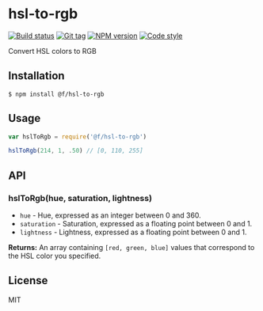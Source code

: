 
# hsl-to-rgb

[![Build status][travis-image]][travis-url]
[![Git tag][git-image]][git-url]
[![NPM version][npm-image]][npm-url]
[![Code style][standard-image]][standard-url]

Convert HSL colors to RGB

## Installation

    $ npm install @f/hsl-to-rgb

## Usage

```js
var hslToRgb = require('@f/hsl-to-rgb')

hslToRgb(214, 1, .50) // [0, 110, 255]
```

## API

### hslToRgb(hue, saturation, lightness)

- `hue` - Hue, expressed as an integer between 0 and 360.
- `saturation` - Saturation, expressed as a floating point between 0 and 1.
- `lightness` - Lightness, expressed as a floating point between 0 and 1.

**Returns:** An array containing `[red, green, blue]` values that correspond to the HSL color you specified.

## License

MIT

[travis-image]: https://img.shields.io/travis/micro-js/hsl-to-rgb.svg?style=flat-square
[travis-url]: https://travis-ci.org/micro-js/hsl-to-rgb
[git-image]: https://img.shields.io/github/tag/micro-js/hsl-to-rgb.svg
[git-url]: https://github.com/micro-js/hsl-to-rgb
[standard-image]: https://img.shields.io/badge/code%20style-standard-brightgreen.svg?style=flat
[standard-url]: https://github.com/feross/standard
[npm-image]: https://img.shields.io/npm/v/@f/hsl-to-rgb.svg?style=flat-square
[npm-url]: https://npmjs.org/package/@f/hsl-to-rgb

